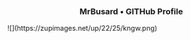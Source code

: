 <h3 align="center">MrBusard &bull; GITHub Profile</h3>
![](https://zupimages.net/up/22/25/kngw.png)
<!--
 ✨ 
- 🔭 I’m currently working on ...
- 🌱 I’m currently learning ...
- 👯 I’m looking to collaborate on ...
- 🤔 I’m looking for help with ...
- 💬 Ask me about ...
- 📫 How to reach me: ...
- 😄 Pronouns: ...
- ⚡ Fun fact: ...
-->
